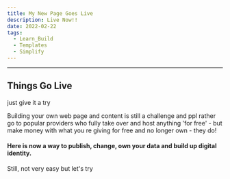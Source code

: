 ```yaml
---
title: My New Page Goes Live
description: Live Now!!
date: 2022-02-22
tags:
  - Learn_Build
  - Templates
  - Simplify
---
```


-------------------
## Things Go Live

just give it a try

Building your own web page and content is still a challenge and ppl rather go to popular providers who fully take over and host anything 'for free' - but make money with what you re giving for free and no longer own - they do!

#### Here is now a way to publish, change, own your data and build up digital identity.

Still, not very easy but let's try
